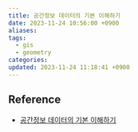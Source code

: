 ```yaml
---
title: 공간정보 데이터의 기본 이해하기
date: 2023-11-24 10:56:00 +0900
aliases: 
tags:
  - gis
  - geometry
categories: 
updated: 2023-11-24 11:18:41 +0900
---
```


## Reference

- [공간정보 데이터의 기본 이해하기](https://yganalyst.github.io/spatial_analysis/spatial_analysis_1/)